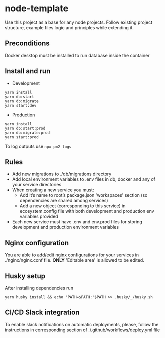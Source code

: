 # node-template

Use this project as a base for any node projects. Follow existing project structure, example files logic and principles while extending it.

## Preconditions

Docker desktop must be installed to run database inside the container

## Install and run

* Development
```
yarn install
yarn db:start
yarn db:migrate
yarn start:dev
```

* Production
```
yarn install
yarn db:start:prod
yarn db:migrate:prod
yarn start:prod
```

To log outputs use ```npx pm2 logs```

## Rules

* Add new migrations to ./db/migrations directory
* Add local environment variables to .env files in db, docker and any of your service directories
* When creating a new service you must:
  * Add it’s name to root’s package.json 'workspaces' section (so dependencies are shared among services)
  * Add a new object (corresponding to this service) in ecosystem.config file with both development and production env variables provided
* Each new service must have .env and env.prod files for storing development and production environment variables

## Nginx configuration

You are able to add/edit nginx configurations for your services in ./nginx/nginx.conf file. **ONLY** 'Editable area' is allowed to be edited.

## Husky setup

After installing dependencies run 
```
yarn husky install && echo 'PATH=$PATH:'$PATH >> .husky/_/husky.sh
```
## CI/CD Slack integration
To enable slack notifications on automatic deployments, please, follow the instructions in corresponding section of ./.github/workflows/deploy.yml file
